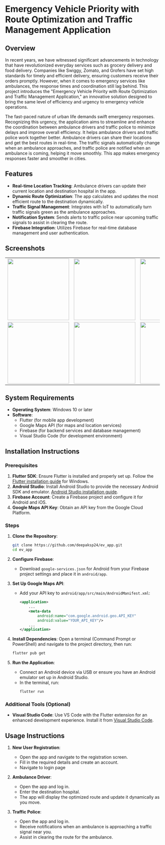 # Emergency Vehicle Priority with Route Optimization and Traffic Management Application

## Overview

In recent years, we have witnessed significant advancements in technology that have revolutionized everyday services such as grocery delivery and food delivery. Companies like Swiggy, Zomato, and Grofers have set high standards for timely and efficient delivery, ensuring customers receive their orders promptly. However, when it comes to emergency services like ambulances, the response times and coordination still lag behind. This project introduces the "Emergency Vehicle Priority with Route Optimization and Traffic Management Application," an innovative solution designed to bring the same level of efficiency and urgency to emergency vehicle operations.

The fast-paced nature of urban life demands swift emergency responses. Recognizing this urgency, the application aims to streamline and enhance the coordination between ambulance drivers and traffic police to minimize delays and improve overall efficiency. It helps ambulance drivers and traffic police work together better. Ambulance drivers can share their locations and get the best routes in real-time. The traffic signals automatically change when an ambulance approaches, and traffic police are notified when an ambulance is coming, helping it move smoothly. This app makes emergency responses faster and smoother in cities.

## Features

- **Real-time Location Tracking**: Ambulance drivers can update their current location and destination hospital in the app.
- **Dynamic Route Optimization**: The app calculates and updates the most efficient route to the destination dynamically.
- **Traffic Signal Management**: Integrates with IoT to automatically turn traffic signals green as the ambulance approaches.
- **Notification System**: Sends alerts to traffic police near upcoming traffic signals to assist in clearing the route.
- **Firebase Integration**: Utilizes Firebase for real-time database management and user authentication.

## Screenshots
<table>
  <tr>
    <td><img src= "https://github.com/deepaksp24/ev_app/assets/79745724/75fb16c7-28d2-4743-87da-7c96b0b4b779" width=200></td>
    <td><img src= "https://github.com/deepaksp24/ev_app/assets/79745724/6d49d427-16f1-4d0a-b907-ea28add88a10" width=200></td>
    <td><img src= "https://github.com/deepaksp24/ev_app/assets/79745724/42974f6d-7f92-4647-a3c4-921ba2f30c79" width=200></td>
    <td><img src= "https://github.com/deepaksp24/ev_app/assets/79745724/3de3d7b0-6ca9-4c44-bdb5-db2892dbcd2e" width=200></td>
    <td><img src= "https://github.com/deepaksp24/ev_app/assets/79745724/b9029f8b-a93c-40c4-ae5f-73af5fd7971a" width=200></td>
  </tr>

  <tr>
    <td><img src= "https://github.com/deepaksp24/ev_app/assets/79745724/5fa5cfd7-935d-4b3c-acaa-62cd93352871" width=200></td>
    <td><img src= "https://github.com/deepaksp24/ev_app/assets/79745724/81e8d416-18db-4a57-ada0-d5091e52b84b" width=200></td>
    <td><img src= "https://github.com/deepaksp24/ev_app/assets/79745724/2e956d36-51a2-41a4-b8e1-df416f741e58" width=200></td>
    <td><img src= "https://github.com/deepaksp24/ev_app/assets/79745724/4048b50e-e30a-4dcc-8961-75d382cc15b5" width=200></td>
    <td><img src= "https://github.com/deepaksp24/ev_app/assets/79745724/d1d74863-af4d-4bbf-a0eb-ba5c56e58244" width=200></td>
  </tr>
</table>


## System Requirements

- **Operating System**: Windows 10 or later
- **Software**:
  - Flutter (for mobile app development)
  - Google Maps API (for maps and location services)
  - Firebase (for backend services and database management)
  - Visual Studio Code (for development environment)

## Installation Instructions

### Prerequisites

1. **Flutter SDK**: Ensure Flutter is installed and properly set up. Follow the [Flutter installation guide](https://flutter.dev/docs/get-started/install/windows) for Windows.
2. **Android Studio**: Install Android Studio to provide the necessary Android SDK and emulator. [Android Studio installation guide](https://developer.android.com/studio/install).
3. **Firebase Account**: Create a Firebase project and configure it for Android and iOS.
4. **Google Maps API Key**: Obtain an API key from the Google Cloud Platform.

### Steps

1. **Clone the Repository**:
    ```sh
    git clone https://github.com/deepaksp24/ev_app.git
    cd ev_app
    ```

2. **Configure Firebase**:
    - Download `google-services.json` for Android from your Firebase project settings and place it in `android/app`.

3. **Set Up Google Maps API**:
    - Add your API key to `android/app/src/main/AndroidManifest.xml`:
        ```xml
        <application>
            ...
            <meta-data
                android:name="com.google.android.geo.API_KEY"
                android:value="YOUR_API_KEY"/>
            ...
        </application>
        ```

4. **Install Dependencies**:
    Open a terminal (Command Prompt or PowerShell) and navigate to the project directory, then run:
    ```sh
    flutter pub get
    ```

5. **Run the Application**:
    - Connect an Android device via USB or ensure you have an Android emulator set up in Android Studio.
    - In the terminal, run:
        ```sh
        flutter run
        ```

### Additional Tools (Optional)

- **Visual Studio Code**: Use VS Code with the Flutter extension for an enhanced development experience. Install it from [Visual Studio Code](https://code.visualstudio.com/).

## Usage Instructions

1. **New User Registration**:
    - Open the app and navigate to the registration screen.
    - Fill in the required details and create an account.
    - Navigate to login page

2. **Ambulance Driver**:
    - Open the app and log in.
    - Enter the destination hospital.
    - The app will display the optimized route and update it dynamically as you move.

3. **Traffic Police**:
    - Open the app and log in.
    - Receive notifications when an ambulance is approaching a traffic signal near you.
    - Assist in clearing the route for the ambulance.

